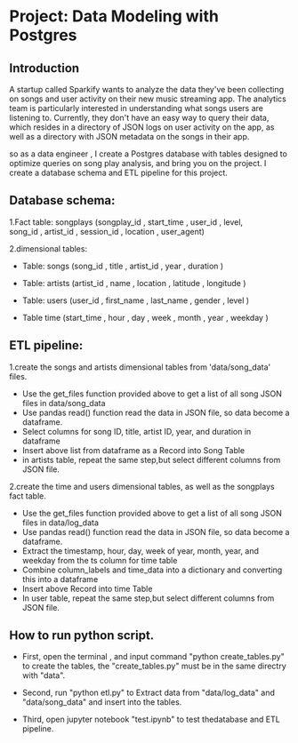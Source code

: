 # Project: Data Modeling with Postgres

## Introduction
A startup called Sparkify wants to analyze the data they've been collecting on songs and user activity on their new music streaming app. 
The analytics team is particularly interested in understanding what songs users are listening to. Currently, 
they don't have an easy way to query their data, which resides in a directory of JSON logs on user activity on the app, 
as well as a directory with JSON metadata on the songs in their app.

so as a data engineer , I create a Postgres database with tables designed to optimize queries on song play analysis, 
and bring you on the project. I create a database schema and ETL pipeline for this project.


## Database schema:
1.Fact table: songplays  (songplay_id , start_time , user_id , level, \
song_id , artist_id , session_id , location , user_agent)

2.dimensional tables:

- Table: songs (song_id , title , artist_id , year , duration )

- Table: artists (artist_id , name , location , latitude , longitude ) 

- Table: users (user_id , first_name , last_name , gender , level )

- Table time (start_time , hour , day , week , month , year , weekday ) 
 
## ETL pipeline:

1.create the songs and artists dimensional tables from 'data/song_data' files.
- Use the get_files function provided above to get a list of all song JSON files in data/song_data
- Use pandas read() function read the data in JSON file, so data become a dataframe.
- Select columns for song ID, title, artist ID, year, and duration in dataframe
- Insert above list from dataframe as a Record into Song Table 
- in artists table, repeat the same step,but select different columns from JSON file. 

2.create the time and users dimensional tables, as well as the songplays fact table.
- Use the get_files function provided above to get a list of all song JSON files in data/log_data
- Use pandas read() function read the data in JSON file, so data become a dataframe. 
- Extract the timestamp, hour, day, week of year, month, year, and weekday from the ts column for time table
- Combine column_labels and time_data into a dictionary and converting this into a dataframe
- Insert above Record into time Table
- In user table, repeat the same step,but select different columns from JSON file. 

## How to run python script.
- First, open the terminal , and input command "python create_tables.py" to create the tables, the "create_tables.py" must be in the same directry with "data".

- Second, run "python etl.py" to Extract data from "data/log_data" and "data/song_data" and insert into the tables.

- Third, open jupyter notebook "test.ipynb" to test thedatabase and ETL pipeline.
 
 
 
